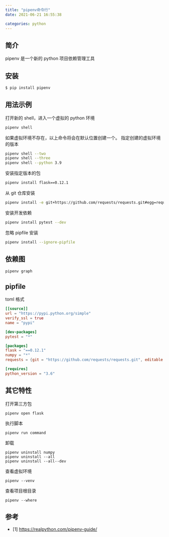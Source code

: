```yaml
---
title: "pipenv命令行"
date: 2021-06-21 16:55:38

categories: python
---
```


## 简介

pipenv 是一个新的 python 项目依赖管理工具

## 安装

```bash
$ pip install pipenv
```

## 用法示例

打开新的 shell，进入一个虚拟的 python 环境

```bash
pipenv shell
```

如果虚拟环境不存在，以上命令将会在默认位置创建一个。
指定创建的虚拟环境的版本

```bash
pipenv shell --two
pipenv shell --three
pipenv shell --python 3.9
```

安装指定版本的包

```bash
pipenv install flask==0.12.1
```

从 git 仓库安装

```bash
pipenv install -e git+https://github.com/requests/requests.git#egg=requests
```

安装开发依赖

```bash
pipenv install pytest --dev
```

忽略 pipfile 安装

```bash
pipenv install --ignore-pipfile
```

## 依赖图

```
pipenv graph
```

## pipfile

toml 格式

```toml
[[source]]
url = "https://pypi.python.org/simple"
verify_ssl = true
name = "pypi"

[dev-packages]
pytest = "*"

[packages]
flask = "==0.12.1"
numpy = "*"
requests = {git = "https://github.com/requests/requests.git", editable = true}

[requires]
python_version = "3.6"
```

## 其它特性

打开第三方包

```
pipenv open flask
```

执行脚本

```
pipenv run command
```

卸载

```
pipenv uninstall numpy
pipenv uninstall --all
pipenv uninstall --all--dev
```

查看虚拟环境

```
pipenv --venv
```

查看项目根目录

```
pipenv --where
```

## 参考

- [1] https://realpython.com/pipenv-guide/
